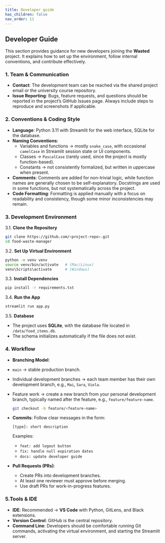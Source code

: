 ```yaml
---
title: Developer guide
has_children: false
nav_order: 11
---
```


## Developer Guide

This section provides guidance for new developers joining the **Wasted** project. It explains how to set up the environment, follow internal conventions, and contribute effectively.

### 1. Team & Communication

* **Contact**: The development team can be reached via the shared project email or the university course repository.
* **Issue Reporting**: Bugs, feature requests, and questions should be reported in the project’s GitHub Issues page. Always include steps to reproduce and screenshots if applicable.

### 2. Conventions & Coding Style

* **Language**: Python 3.11 with Streamlit for the web interface, SQLite for the database.
* **Naming Conventions**:
  * Variables and functions → mostly `snake_case`, with occasional `camelCase` in Streamlit session state or UI components.
  * Classes → `PascalCase` (rarely used, since the project is mostly function-based).
  * Constants → not consistently formalized, but written in uppercase when present.
* **Comments**: Comments are added for non-trivial logic, while function names are generally chosen to be self-explanatory. Docstrings are used in some functions, but not systematically across the project.
* **Code Formatting**: Formatting is applied manually with a focus on readability and consistency, though some minor inconsistencies may remain.


### 3. Development Environment

3.1. **Clone the Repository**

   ```bash
   git clone https://github.com/<project-repo>.git
   cd food-waste-manager
   ```
3.2. **Set Up Virtual Environment**

   ```bash
   python -m venv venv
   source venv/bin/activate   # (Mac/Linux)
   venv\Scripts\activate      # (Windows)
   ```
3.3. **Install Dependencies**

   ```bash
   pip install -r requirements.txt
   ```
3.4. **Run the App**

   ```bash
   streamlit run app.py
   ```
3.5. **Database**

   * The project uses **SQLite**, with the database file located in `/data/food_items.db`.
   * The schema initializes automatically if the file does not exist.

### 4. Workflow

* **Branching Model**:

* `main` → stable production branch.  
* Individual development branches → each team member has their own development branch, e.g., `Mai`, `Sara`, `Viola`.  
* Feature work → create a new branch from your personal development branch, typically named after the feature, e.g., `feature/feature-name`.


    ```bash
    git checkout -b feature/<feature-name>
    ```

* **Commits**: Follow clear messages in the form:

  ```
  [type]: short description
  ```

  Examples:

  * `feat: add logout button`
  * `fix: handle null expiration dates`
  * `docs: update developer guide`

* **Pull Requests (PRs)**:

  * Create PRs into development branches.
  * At least one reviewer must approve before merging.
  * Use draft PRs for work-in-progress features.

### 5.Tools & IDE

* **IDE**: Recommended → **VS Code** with Python, GitLens, and Black extensions.
* **Version Control**: GitHub is the central repository.
* **Command Line**: Developers should be comfortable running Git commands, activating the virtual environment, and starting the Streamlit server.




